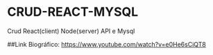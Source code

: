 # CRUD-REACT-MYSQL
Crud React(client) Node(server) API e Mysql

##Link Biográfico: https://www.youtube.com/watch?v=e0He6sCiQT8
